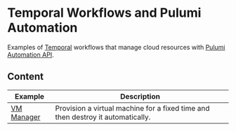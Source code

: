 # Temporal Workflows and Pulumi Automation

Examples of [Temporal](https://temporal.io) workflows that manage cloud resources with [Pulumi Automation API](https://pkg.go.dev/github.com/pulumi/pulumi/sdk/v2/go/x/auto?tab=doc).

## Content

Example   | Description |
--------- | ----------- |
[VM Manager](vm-manager-azure) | Provision a virtual machine for a fixed time and then destroy it automatically.